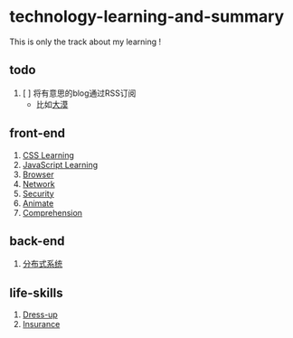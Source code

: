 # technology-learning-and-summary
This is only the track about my learning !

## todo
1. [ ] 将有意思的blog通过RSS订阅
      - 比如[大漠](https://www.w3cplus.com)
## front-end
1. [CSS Learning](./front-end/CSS.md)
2. [JavaScript Learning](./front-end/JavaScript.md)
3. [Browser](./front-end/Browser.md)
4. [Network](./front-end/Network.md)
5. [Security](./front-end/Security.md)
6. [Animate](./front-end/Animate.md)
7. [Comprehension](./front-end/Comprehension.md)

## back-end
1. [分布式系统](./back-end/分布式.md)

## life-skills
1. [Dress-up](./life-skills/dress-up.md)
2. [Insurance](./life-skills/insurance.md)